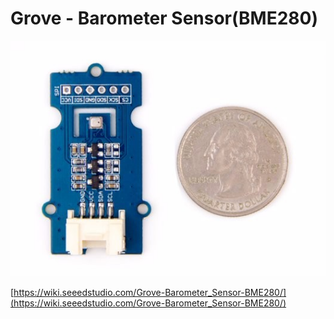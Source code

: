 # Grove - Barometer Sensor(BME280)

![](BME280.jpg)

[https://wiki.seeedstudio.com/Grove-Barometer_Sensor-BME280/](https://wiki.seeedstudio.com/Grove-Barometer_Sensor-BME280/)

